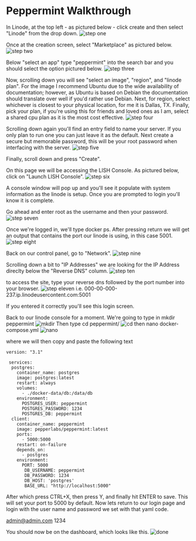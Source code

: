 # Peppermint Walkthrough

In Linode, at the top left - as pictured below - click create and then select "Linode" from the drop down.
![step one](https://user-images.githubusercontent.com/120178527/230673624-abd4d456-6dea-4bb9-a927-70de0ba447ca.png)

Once at the creation screen, select "Marketplace" as pictured below.
![step two](https://user-images.githubusercontent.com/120178527/230673823-f5b4e408-916b-436e-ba14-1ba1978a81a2.png)

Below "select an app" type "peppermint" into the search bar and you should select the option pictured below.
![step three](https://user-images.githubusercontent.com/120178527/230673951-8c8e072a-4337-4578-b14b-a226daa3aa01.png)

Now, scrolling down you will see "select an image", "region", and "linode plan". For the image I recommend Ubuntu due to the wide availability of documentation; however, as Ubuntu is based on Debian the documentation should translate over well if you'd rather use Debian. Next, for region, select whichever is closest to your physical location, for me it is Dallas, TX. Finally, pick your plan, if you're using this for friends and loved ones as I am, select a shared cpu plan as it is the most cost effective.
![step four](https://user-images.githubusercontent.com/120178527/230674281-20481aa9-c719-4d32-be44-7db27acf5d89.png)

Scrolling down again you'll find an entry field to name your server. If you only plan to run one you can just leave it as the default. Next create a secure but memorable password, this will be your root password when interfacing with the server.
![step five](https://user-images.githubusercontent.com/120178527/230674575-52edc51a-8548-4f18-b595-1778ec2552dd.png)

Finally, scroll down and press "Create".

On this page we will be accessing the LISH Console. As pictured below, click on "Launch LISH Console".
![step six](https://user-images.githubusercontent.com/120178527/230674748-6f3d90a1-3402-4494-9692-aa91b2195c31.png)

A console window will pop up and you'll see it populate with system information as the linode is setup. Once you are prompted to login you'll know it is complete.

Go ahead and enter root as the username and then your password.
![step seven](https://user-images.githubusercontent.com/120178527/230674817-dc555681-7c66-45db-b5b6-73deee28fc6b.png)

Once we're logged in, we'll type docker ps. After pressing return we will get an output that contains the port our linode is using, in this case 5001. 
![step eight](https://user-images.githubusercontent.com/120178527/230674863-d08b0ae1-bbc3-42db-a61d-2c2146ffd523.png)

Back on our control panel, go to "Network".
![step nine](https://user-images.githubusercontent.com/120178527/230674965-dea6b477-9ff3-4a64-8bc6-58c2ebbcdd02.png)

Scrolling down a bit to "IP Addresses" we are looking for the IP Address direclty below the "Reverse DNS" column. 
![step ten](https://user-images.githubusercontent.com/120178527/230675067-0cbd5e6a-7169-43f8-a686-253709ea3108.png)

to access the site, type your reverse dns followed by the port number into your browser.
![step eleven](https://user-images.githubusercontent.com/120178527/230675145-9b8e8957-0032-4e58-99b3-c698a601049f.png)
i.e. 000-00-000-237.ip.linodeusercontent.com:5001

If you entered it correctly you'll see this login screen.

Back to our linode console for a moment.
We're going to type in mkdir peppermint
![mkdir](https://user-images.githubusercontent.com/120178527/230675263-fe05dd83-b34d-4117-8251-ba0651c0fbf3.png)
Then type cd peppermint/
![cd](https://user-images.githubusercontent.com/120178527/230675282-e0585157-bbc0-49f0-817f-6f31e7e09062.png)
then nano docker-compose.yml
![nano](https://user-images.githubusercontent.com/120178527/230675305-65b4d0e9-933e-4cd8-965e-cc5b2d0c7ee2.png)

where we will then copy and paste the following text
```
version: "3.1"

 services:
  postgres:
    container_name: postgres
    image: postgres:latest
    restart: always
    volumes:
      - ./docker-data/db:/data/db
    environment:
      POSTGRES_USER: peppermint
      POSTGRES_PASSWORD: 1234
      POSTGRES_DB: peppermint
  client:
    container_name: peppermint
    image: pepperlabs/peppermint:latest
    ports:
      - 5000:5000
    restart: on-failure
    depends_on:
      - postgres
    environment:
      PORT: 5000
       DB_USERNAME: peppermint
       DB_PASSWORD: 1234
       DB_HOST: 'postgres'
       BASE_URL: "http://localhost:5000"
```

After which press CTRL+X, then press Y, and finally hit ENTER to save. This will set your port to 5000 by default. Now lets return to our login page and login with the user name and password we set with that yaml code.

admin@admin.com
1234

You should now be on the dashboard, which looks like this.
![done](https://user-images.githubusercontent.com/120178527/230675411-4d8e0d76-e78a-4886-9829-b92d9b00b6d6.png)







